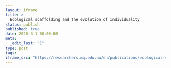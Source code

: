 ```yaml
---
layout: iframe
title: >
  Ecological scaffolding and the evolution of individuality
status: publish
published: true
date: 2020-3-1 00:00:00
meta:
  _edit_last: "1"
type: post
tags:
iframe_src: "https://researchers.mq.edu.au/en/publications/ecological-scaffolding-and-the-evolution-of-individuality"
---
```

        